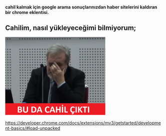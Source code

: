 #### cahil kalmak için google arama sonuçlarınızdan haber sitelerini kaldıran bir chrome eklentisi.

## Cahilim, nasıl yükleyeceğimi bilmiyorum;

![](cahil-cikti.webp)

https://developer.chrome.com/docs/extensions/mv3/getstarted/development-basics/#load-unpacked


